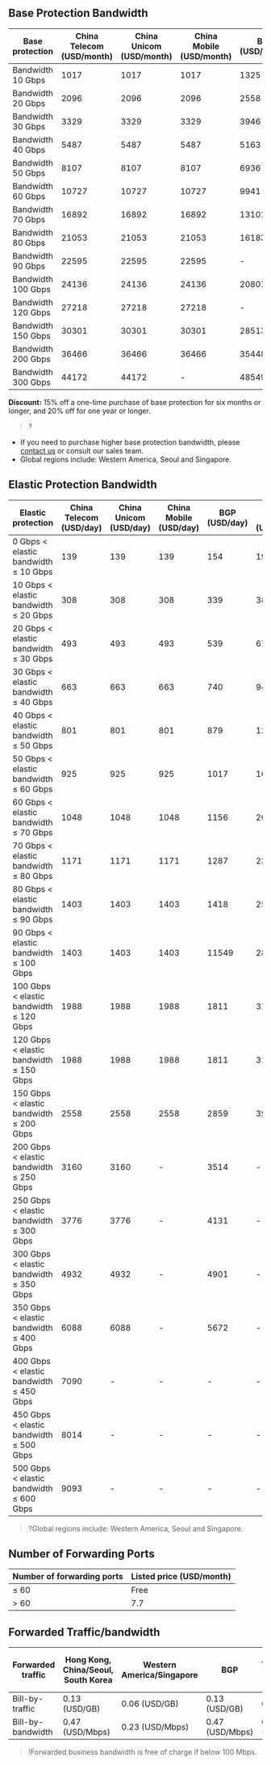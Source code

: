 ## Base Protection Bandwidth

| Base protection | China Telecom (USD/month) | China Unicom (USD/month) | China Mobile (USD/month) | BGP (USD/month) | Hong Kong, China (USD/month) | Global (USD/month) |
|---------|---------|---------|---------|---------|---------|---------|
| Bandwidth 10 Gbps | 1017 | 1017  | 1017  | 1325 | 2358  |2358 |
| Bandwidth 20 Gbps | 2096  | 2096 | 2096 | 2558  | 4161 |4161 |
| Bandwidth 30 Gbps | 3329  | 3329  | 3329 | 3946  | 6134  |6134  |
| Bandwidth 40 Gbps | 5487  | 5487  | 5487  |5163 | 7490 |7490 |
| Bandwidth 50 Gbps | 8107  | 8107  |8107  | 6936| 8631  |8631 |
| Bandwidth 60 Gbps | 10727  | 10727  | 10727  | 9941 |-|10403|
| Bandwidth 70 Gbps | 16892  | 16892 |16892 |  13101 | -|12114|
| Bandwidth 80 Gbps | 21053  | 21053  | 21053  |  16183 | - |13717 |
| Bandwidth 90 Gbps | 22595  | 22595  | 22595 |  - | - |- |
| Bandwidth 100 Gbps | 24136  | 24136  | 24136  |  20807| -|-|
| Bandwidth 120 Gbps | 27218  | 27218  | 27218  |  - | -|- |
| Bandwidth 150 Gbps| 30301  | 30301  | 30301  |  28513 | - |- |
| Bandwidth 200 Gbps| 36466 | 36466  |36466  |  35448 | -|- |
| Bandwidth 300 Gbps| 44172  | 44172  | - |  48549| - | - |


**Discount:** 15% off a one-time purchase of base protection for six months or longer, and 20% off for one year or longer.
>?
- If you need to purchase higher base protection bandwidth, please [contact us](https://intl.cloud.tencent.com/support) or consult our sales team.
- Global regions include: Western America, Seoul and Singapore.

## Elastic Protection Bandwidth

| Elastic protection | China Telecom (USD/day) | China Unicom (USD/day) | China Mobile (USD/day) | BGP (USD/day) | Hong Kong (USD/day) | Global (USD/day) |
|---------|---------|---------|---------|---------|---------|---------|
| 0 Gbps < elastic bandwidth ≤ 10 Gbps | 139  | 139  | 139 |154 | 197  | 197  | 
| 10 Gbps < elastic bandwidth ≤ 20 Gbps | 308  | 308 | 308|339 | 385 | 385 | 
| 20 Gbps < elastic bandwidth ≤ 30 Gbps | 493  | 493  | 493 |539| 670 | 670 | 
| 30 Gbps < elastic bandwidth ≤ 40 Gbps | 663  | 663  | 663 |740| 948 |948 | 
| 40 Gbps < elastic bandwidth ≤ 50 Gbps | 801  | 801  | 801  |879| 1264 | 1264 | 
| 50 Gbps < elastic bandwidth ≤ 60 Gbps | 925  | 925  | 925  |1017| 1695 | 1695 | 
| 60 Gbps < elastic bandwidth ≤ 70 Gbps | 1048  | 1048 | 1048|1156 |  2081 | 2081 | 
| 70 Gbps < elastic bandwidth ≤ 80 Gbps | 1171  | 1171  | 1171 |1287|  2343 | 2343 | 
| 80 Gbps < elastic bandwidth ≤ 90 Gbps |1403  | 1403  | 1403|1418 |  2574 |2574 | 
| 90 Gbps < elastic bandwidth ≤ 100 Gbps | 1403  | 1403  |1403 |11549 |2805 |  2805 |
| 100 Gbps < elastic bandwidth ≤ 120 Gbps | 1988  | 1988  | 1988|1811  |3175  |  3175 | 
| 120 Gbps < elastic bandwidth ≤ 150 Gbps |1988  | 1988  | 1988 |1811 |3175 | 3175 |
| 150 Gbps < elastic bandwidth ≤ 200 Gbps | 2558  | 2558  | 2558|2859 |3976 |  3976 |
| 200 Gbps < elastic bandwidth ≤ 250 Gbps| 3160  | 3160| - |3514|  - |  - | 
| 250 Gbps < elastic bandwidth ≤ 300 Gbps | 3776  | 3776 | - |4131|  - |   - | 
| 300 Gbps < elastic bandwidth ≤ 350 Gbps | 4932  | 4932 |-|4901 |  - |  - | 
| 350 Gbps < elastic bandwidth ≤ 400 Gbps | 6088  | 6088 | -|5672 |  - |  - | 
| 400 Gbps < elastic bandwidth ≤ 450 Gbps | 7090  | - | - |  - | - |  - | 
| 450 Gbps < elastic bandwidth ≤ 500 Gbps | 8014  | - | - |  - | - |  - | 
| 500 Gbps < elastic bandwidth ≤ 600 Gbps | 9093  | - | - |  - | - |  - | 
>?Global regions include: Western America, Seoul and Singapore.

## Number of Forwarding Ports

| Number of forwarding ports | Listed price (USD/month) |
|---------------|------------------|
| ≤ 60 | Free |
| > 60 | 7.7 |

## Forwarded Traffic/bandwidth

| Forwarded traffic | Hong Kong, China/Seoul, South Korea | Western America/Singapore | BGP | China Telecom/China Unicom/China Mobile | 
|---------|---------|---------|---------|---------|
| Bill-by-traffic | 0.13 (USD/GB) | 0.06 (USD/GB) | 0.13 (USD/GB) | 0.06 (USD/GB) |
| Bill-by-bandwidth | 0.47 (USD/Mbps) | 0.23 (USD/Mbps) | 0.47 (USD/Mbps) |0.23 (USD/Mbps) | 
>!Forwarded business bandwidth is free of charge if below 100 Mbps.
